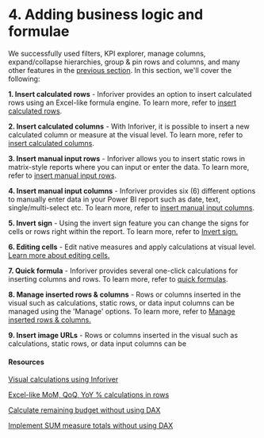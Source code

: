 # 4. Adding business logic and formulae

We successfully used filters, KPI explorer, manage columns, expand/collapse hierarchies, group & pin rows and columns, and many other features in the [previous section](../3.-basic-interactions/). In this section, we'll cover the following:

**1. Insert calculated rows** - Inforiver provides an option to insert calculated rows using an Excel-like formula engine. To learn more, refer to [insert calculated rows](insert-calculated-rows.md).

**2. Insert calculated columns** - With Inforiver, it is possible to insert a new calculated column or measure at the visual level. To learn more, refer to [insert calculated columns](insert-calculated-columns.md).

**3. Insert manual input rows** - Inforiver allows you to insert static rows in matrix-style reports where you can input or enter the data. To learn more, refer to [insert manual input rows](insert-manual-input-rows.md).

**4. Insert manual input columns** - Inforiver provides six (6) different options to manually enter data in your Power BI report such as date, text, single/multi-select etc. To learn more, refer to [insert manual input columns](insert-manual-input-columns.md).

**5. Invert sign** - Using the invert sign feature you can change the signs for cells or rows right within the report. To learn more, refer to [Invert sign.](invert-sign.md)

**6. Editing cells** - Edit native measures and apply calculations at visual level. [Learn more about editing cells.](editing-cells.md)

**7. Quick formula** - Inforiver provides several one-click calculations for inserting columns and rows. To learn more, refer to [quick formulas](quick-formula.md).

**8. Manage inserted rows & columns** - Rows or columns inserted in the visual such as calculations, static rows, or data input columns can be managed using the 'Manage' options. To learn more, refer to [Manage inserted rows & columns.](manage-inserted-rows-and-columns.md)

**9. Insert image URLs** - Rows or columns inserted in the visual such as calculations, static rows, or data input columns can be&#x20;

#### Resources

[Visual calculations using Inforiver](https://inforiver.com/webinars/visual-level-formula-calculations-powerbi/)

[Excel-like MoM, QoQ, YoY % calculations in rows ](https://inforiver.com/blog/general/excel-like-mom-qoq-yoy-calculations-power-bi/)

[Calculate remaining budget without using DAX](https://inforiver.com/blog/general/calculating-remaining-budget-powerbi/)

[Implement SUM measure totals without using DAX](https://inforiver.com/blog/general/sum-measure-totals-powerbi-no-dax/)
